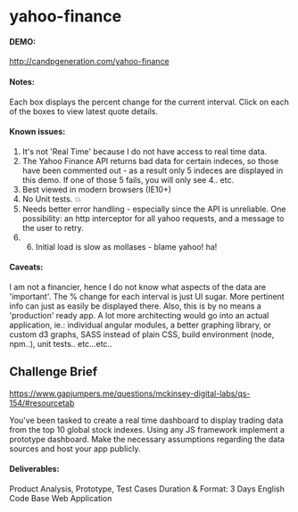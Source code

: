 yahoo-finance
=============

#### DEMO: ####
http://candpgeneration.com/yahoo-finance
#### Notes: ####
Each box displays the percent change for the current interval. Click on each of the boxes to view latest quote details.

#### Known issues: ####
1. It's not 'Real Time' because I do not have access to real time data. 
2. The Yahoo Finance API returns bad data for certain indeces, so those have been commented out - as a result only 5 indeces are displayed in this demo. If one of those 5 fails, you will only see 4.. etc.
3. Best viewed in modern browsers (IE10+)
4. No Unit tests. :boom:
5. Needs better error handling - especially since the API is unreliable. One possibility: an http interceptor for all yahoo requests, and a message to the user to retry.
6. 6. Initial load is slow as mollases - blame yahoo! ha!

#### Caveats: ####
I am not a financier, hence I do not know what aspects of the data are 'important'. The % change for each interval is just UI sugar. More pertinent info can just as easily be displayed there. Also, this is by no means a 'production' ready app. A lot more architecting would go into an actual application, ie.: individual angular modules, a better graphing library, or custom d3 graphs, SASS instead of plain CSS, build environment (node, npm..), unit tests.. etc...etc..

## Challenge Brief ##
https://www.gapjumpers.me/questions/mckinsey-digital-labs/qs-154/#resourcetab

You've been tasked to create a real time dashboard to display trading data from the top 10 global stock indexes.
Using any JS framework implement a prototype dashboard.
Make the necessary assumptions regarding the data sources and host your app publicly.

#### Deliverables: ####
Product Analysis, Prototype, Test Cases
Duration & Format: 3 Days  English  Code Base Web Application
